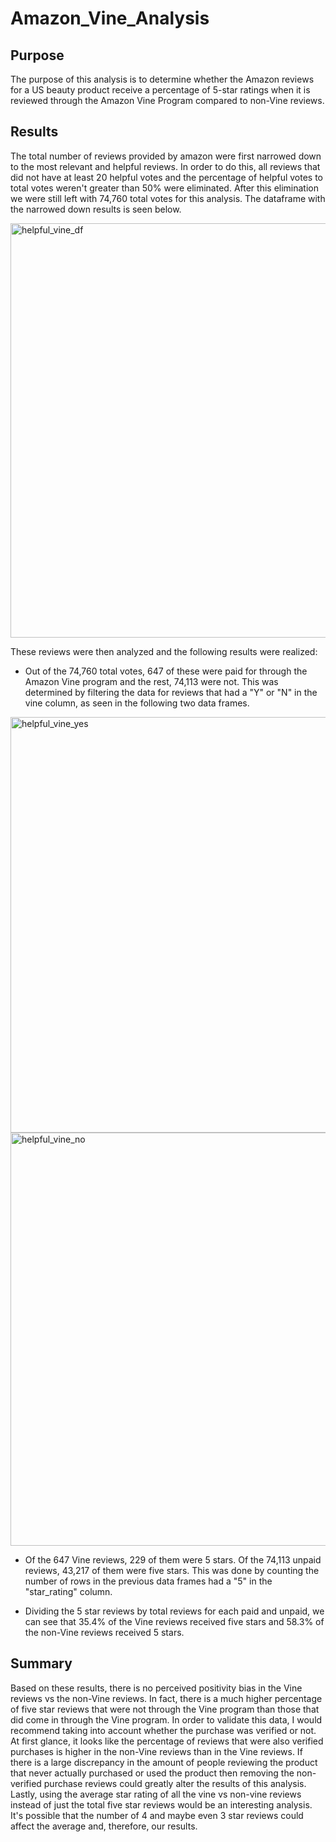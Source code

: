# Amazon_Vine_Analysis

## Purpose

The purpose of this analysis is to determine whether the Amazon reviews for a US beauty product receive a percentage of 5-star ratings when it is reviewed through the Amazon Vine Program compared to non-Vine reviews. 

## Results

The total number of reviews provided by amazon were first narrowed down to the most relevant and helpful reviews. In order to do this, all reviews that did not have at least 20 helpful votes and the percentage of helpful votes to total votes weren't greater than 50% were eliminated. After this elimination we were still left with 74,760 total votes for this analysis. The dataframe with the narrowed down results is seen below.

<img width="663" alt="helpful_vine_df" src="https://user-images.githubusercontent.com/88349443/145734089-37497479-5b43-4e01-87b4-a4218565c268.png">

These reviews were then analyzed and the following results were realized:

* Out of the 74,760 total votes, 647 of these were paid for through the Amazon Vine program and the rest, 74,113 were not. This was determined by filtering the data for reviews that had a "Y" or "N" in the vine column, as seen in the following two data frames.

<img width="665" alt="helpful_vine_yes" src="https://user-images.githubusercontent.com/88349443/145734101-2d9871d9-d989-4aa5-80e9-7866dc1e7f0e.png">
<img width="661" alt="helpful_vine_no" src="https://user-images.githubusercontent.com/88349443/145734104-67639036-f6e2-43b6-8f82-e239ef7612be.png">

* Of the 647 Vine reviews, 229 of them were 5 stars. Of the 74,113 unpaid reviews, 43,217 of them were five stars. This was done by counting the number of rows in the previous data frames had a "5" in the "star_rating" column.

* Dividing the 5 star reviews by total reviews for each paid and unpaid, we can see that 35.4% of the Vine reviews received five stars and 58.3% of the non-Vine reviews received 5 stars.


## Summary

Based on these results, there is no perceived positivity bias in the Vine reviews vs the non-Vine reviews. In fact, there is a much higher percentage of five star reviews that were not through the Vine program than those that did come in through the Vine program. In order to validate this data, I would recommend taking into account whether the purchase was verified or not. At first glance, it looks like the percentage of reviews that were also verified purchases is higher in the non-Vine reviews than in the Vine reviews. If there is a large discrepancy in the amount of people reviewing the product that never actually purchased or used the product then removing the non-verified purchase reviews could greatly alter the results of this analysis. Lastly, using the average star rating of all the vine vs non-vine reviews instead of just the total five star reviews would be an interesting analysis. It's possible that the number of 4 and maybe even 3 star reviews could affect the average and, therefore, our results.
